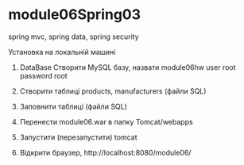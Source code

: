 # module06Spring03
spring mvc, spring data, spring security

Установка на локальній машині

1. DataBase
	 Створити MySQL базу, назвати module06hw
				user root
				password root

2. Створити таблиці products, manufacturers (файли SQL)
3. Заповнити таблиці (файли SQL)

4. Перенести module06.war в папку Tomcat/webapps
5. Запустити (перезапустити) tomcat

6. Відкрити браузер, http://localhost:8080/module06/
